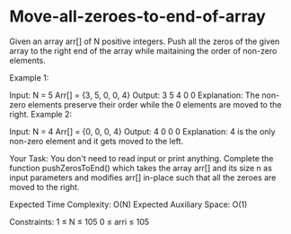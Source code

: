 # Move-all-zeroes-to-end-of-array
Given an array arr[] of N positive integers. Push all the zeros of the given array to the right end of the array while maitaining the order of non-zero elements.


Example 1:

Input:
N = 5
Arr[] = {3, 5, 0, 0, 4}
Output: 3 5 4 0 0
Explanation: The non-zero elements
preserve their order while the 0
elements are moved to the right.
Example 2:

Input:
N = 4
Arr[] = {0, 0, 0, 4}
Output: 4 0 0 0
Explanation: 4 is the only non-zero
element and it gets moved to the left.

Your Task:
You don't need to read input or print anything. Complete the function pushZerosToEnd() which takes the array arr[] and its size n as input parameters and modifies arr[] in-place such that all the zeroes are moved to the right.  


Expected Time Complexity: O(N)
Expected Auxiliary Space: O(1)


Constraints:
1 ≤ N ≤ 105
0 ≤ arri ≤ 105
